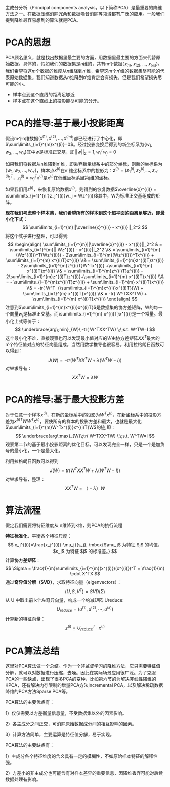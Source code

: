 主成分分析（Principal components analysis，以下简称PCA）是最重要的降维方法之一。在数据压缩消除冗余和数据噪音消除等领域都有广泛的应用。一般我们提到降维最容易想到的算法就是PCA。

# PCA的思想

PCA顾名思义，就是找出数据里最主要的方面，用数据里最主要的方面来代替原始数据。具体的，假如我们的数据集是$n$维的，共有m个数据$(𝑥_{(1)},𝑥_{(2)},...,𝑥_{(𝑚)})$。我们希望将这$m$个数据的维度从$n$维降到$n'$维，希望这$m$个$n'$维的数据集尽可能的代表原始数据集。我们知道数据从$n$维降到$n'$维肯定会有损失，但是我们希望损失尽可能的小。

- 样本点到这个直线的距离足够近
- 样本点在这个直线上的投影能尽可能的分开。

# PCA的推导:基于最小投影距离

假设m个n维数据$(x^{(1)}, x^{(2)},...,x^{(m)})$都已经进行了中心化，即$\sum\limits_{i=1}^{m}x^{(i)}=0$。经过投影变换后得到的新坐标系为$\{w_1,w_2,...,w_n\}$其中$w$是标准正交基，即$||w||_2=1, w_i^Tw_j=0$

如果我们将数据从n维降到n'维，即丢弃新坐标系中的部分坐标，则新的坐标系为$\{w_1,w_2,...,w_{n'}\}$，样本点$x^{(i)}$在n'维坐标系中的投影为：$z^{(i)} = (z_1^{(i)}, z_2^{(i)},...,z_{n'}^{(i)})^T$，$z_j^{(i)} = w_j^Tx^{(i)}$是$x^{(i)}$在低维坐标系里第j维的坐标。

如果我们用$z^{(i)}$，来恢复原始数据$x^{(i)}$，则得到的恢复数据$\overline{x}^{(i)} = \sum\limits_{j=1}^{n'}z_j^{(i)}w_j = Wz^{(i)}$其中，W为标准正交基组成的矩阵。

**现在我们考虑整个样本集，我们希望所有的样本到这个超平面的距离足够近，即最小化下式：**
$$
\sum\limits_{i=1}^{m}||\overline{x}^{(i)} - x^{(i)}||_2^2
$$
将这个式子进行整理，可以得到:
$$
\begin{align} \sum\limits_{i=1}^{m}||\overline{x}^{(i)} - x^{(i)}||_2^2 & = \sum\limits_{i=1}^{m}|| Wz^{(i)} - x^{(i)}||_2^2 \\& = \sum\limits_{i=1}^{m}(Wz^{(i)})^T(Wz^{(i)}) - 2\sum\limits_{i=1}^{m}(Wz^{(i)})^Tx^{(i)} + \sum\limits_{i=1}^{m} x^{(i)T}x^{(i)} \\& = \sum\limits_{i=1}^{m}z^{(i)T}z^{(i)} - 2\sum\limits_{i=1}^{m}z^{(i)T}W^Tx^{(i)} +\sum\limits_{i=1}^{m} x^{(i)T}x^{(i)} \\& = \sum\limits_{i=1}^{m}z^{(i)T}z^{(i)} - 2\sum\limits_{i=1}^{m}z^{(i)T}z^{(i)}+\sum\limits_{i=1}^{m} x^{(i)T}x^{(i)}  \\& = - \sum\limits_{i=1}^{m}z^{(i)T}z^{(i)} + \sum\limits_{i=1}^{m} x^{(i)T}x^{(i)}  \\& =   -tr( W^T（\sum\limits_{i=1}^{m}x^{(i)}x^{(i)T})W)  + \sum\limits_{i=1}^{m} x^{(i)T}x^{(i)} \\& =  -tr( W^TXX^TW)  + \sum\limits_{i=1}^{m} x^{(i)T}x^{(i)}  \end{align}
$$
注意到$\sum\limits_{i=1}^{m}x^{(i)}x^{(i)T}$是数据集的协方差矩阵，W的每一个向量$w_j$是标准正交基。而\sum\limits_{i=1}^{m} x^{(i)T}x^{(i)}是一个常量。最小化上式等价于：
$$
\underbrace{arg\;min}_{W}\;-tr( W^TXX^TW) \;\;s.t. W^TW=I
$$
这个最小化不难，直接观察也可以发现最小值对应的$W$由协方差矩阵$XX^T$最大的n'个特征值对应的特征向量组成。当然用数学推导也很容易。利用拉格朗日函数可以得到：
$$
J(W) = -tr( W^TXX^TW + \lambda(W^TW-I))
$$
对W求导有：
$$
XX^TW=\lambda W
$$

# PCA的推导:基于最大投影方差

 对于任意一个样本$x^{(i)}$，在新的坐标系中的投影为$W^Tx^{(i)}$，在新坐标系中的投影方差为$x^{(i)T}WW^Tx^{(i)}$，要使所有的样本的投影方差和最大，也就是最大化$\sum\limits_{i=1}^{m}W^Tx^{(i)}x^{(i)T}W$的迹,即：
$$
\underbrace{arg\;max}_{W}\;tr( W^TXX^TW) \;\;s.t. W^TW=I
$$
观察第二节的基于最小投影距离的优化目标，可以发现完全一样，只是一个是加负号的最小化，一个是最大化。

利用拉格朗日函数可以得到
$$
J(W) = tr( W^TXX^TW + \lambda(W^TW-I))
$$
对W求导有，整理：
$$
XX^TW=（-\lambda）W
$$

# 算法流程

假定我们需要将特征维度从 n维降到k维，则PCA的执行流程

**特征标准化**，平衡各个特征尺度：
$$
x_j^{(i)}=\frac{x_j^{(i)}-\mu_j}{s_j}, \mbox{$\mu_j$ 为特征 $j$ 的均值，$s_j$ 为特征 $j$ 的标准差。}
$$
计算**协方差矩阵** :
$$
\Sigma = \frac{1}{m}\sum\limits_{i=1}^{m}(x^{(i)})(x^{(i)})^T = \frac{1}{m} \cdot X^TX
$$
通过**奇异值分解（SVD）**，求取特征向量（eigenvectors）：
$$
(U,S,V^T) = SVD(\Sigma)
$$
从 U 中取出前 k个左奇异向量，构成一个约减矩阵 Ureduce:
$$
U_{reduce} = (u^{(1)},u^{(2)},\cdots,u^{(k)})
$$
计算新的特征向量：
$$
z^{(i)}=U_{reduce}^T \cdot x^{(i)}
$$

# PCA算法总结

这里对PCA算法做一个总结。作为一个非监督学习的降维方法，它只需要特征值分解，就可以对数据进行压缩，去噪。因此在实际场景应用很广泛。为了克服PCA的一些缺点，出现了很多PCA的变种，比如第六节的为解决非线性降维的KPCA，还有解决内存限制的增量PCA方法Incremental PCA，以及解决稀疏数据降维的PCA方法Sparse PCA等。

PCA算法的主要优点有：

1）仅仅需要以方差衡量信息量，不受数据集以外的因素影响。　

2）各主成分之间正交，可消除原始数据成分间的相互影响的因素。

3）计算方法简单，主要运算是特征值分解，易于实现。

PCA算法的主要缺点有：

1）主成分各个特征维度的含义具有一定的模糊性，不如原始样本特征的解释性强。

2）方差小的非主成分也可能含有对样本差异的重要信息，因降维丢弃可能对后续数据处理有影响。

